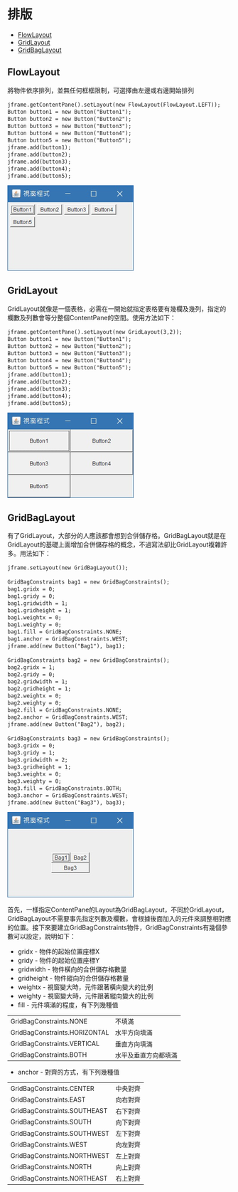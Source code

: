 # 排版
* [FlowLayout](#FlowLayout)
* [GridLayout](#GridLayout)
* [GridBagLayout](#GridBagLayout)

<h2 id="FlowLayout">FlowLayout</h2>
將物件依序排列，並無任何框框限制，可選擇由左邊或右邊開始排列


    jframe.getContentPane().setLayout(new FlowLayout(FlowLayout.LEFT));
    Button button1 = new Button("Button1");
    Button button2 = new Button("Button2");
    Button button3 = new Button("Button3");
    Button button4 = new Button("Button4");
    Button button5 = new Button("Button5"); 
    jframe.add(button1);
    jframe.add(button2);
    jframe.add(button3);
    jframe.add(button4);
    jframe.add(button5);

![Alt text](img/layout-1.jpg)

<h2 id="GridLayout">GridLayout</h2>
GridLayout就像是一個表格，必需在一開始就指定表格要有幾欄及幾列，指定的欄數及列數會等分整個ContentPane的空間。使用方法如下：


    jframe.getContentPane().setLayout(new GridLayout(3,2));
    Button button1 = new Button("Button1");
    Button button2 = new Button("Button2");
    Button button3 = new Button("Button3");
    Button button4 = new Button("Button4");
    Button button5 = new Button("Button5");
    jframe.add(button1);
    jframe.add(button2);
    jframe.add(button3);
    jframe.add(button4);
    jframe.add(button5);

![Alt text](img/layout-2.jpg)

<h2 id="GridBagLayout">GridBagLayout</h2>
有了GridLayout，大部分的人應該都會想到合併儲存格。GridBagLayout就是在GridLayout的基礎上面增加合併儲存格的概念，不過寫法卻比GridLayout複雜許多。用法如下：


    jframe.setLayout(new GridBagLayout());
     
    GridBagConstraints bag1 = new GridBagConstraints();
    bag1.gridx = 0;
    bag1.gridy = 0;
    bag1.gridwidth = 1;
    bag1.gridheight = 1;
    bag1.weightx = 0;
    bag1.weighty = 0;
    bag1.fill = GridBagConstraints.NONE;
    bag1.anchor = GridBagConstraints.WEST;
    jframe.add(new Button("Bag1"), bag1);
     
    GridBagConstraints bag2 = new GridBagConstraints();
    bag2.gridx = 1;
    bag2.gridy = 0;
    bag2.gridwidth = 1;
    bag2.gridheight = 1;
    bag2.weightx = 0;
    bag2.weighty = 0;
    bag2.fill = GridBagConstraints.NONE;
    bag2.anchor = GridBagConstraints.WEST;
    jframe.add(new Button("Bag2"), bag2);
     
    GridBagConstraints bag3 = new GridBagConstraints();
    bag3.gridx = 0;
    bag3.gridy = 1;
    bag3.gridwidth = 2;
    bag3.gridheight = 1;
    bag3.weightx = 0;
    bag3.weighty = 0;
    bag3.fill = GridBagConstraints.BOTH;
    bag3.anchor = GridBagConstraints.WEST;
    jframe.add(new Button("Bag3"), bag3);

![Alt text](img/layout-3.jpg)

首先，一樣指定ContentPane的Layout為GridBagLayout，不同於GridLayout，GridBagLayout不需要事先指定列數及欄數，會根據後面加入的元件來調整相對應的位置。接下來要建立GridBagConstraints物件，GridBagConstraints有幾個參數可以設定，說明如下：

* gridx - 物件的起始位置座標X
* gridy - 物件的起始位置座標Y
* gridwidth - 物件橫向的合併儲存格數量
* gridheight - 物件縱向的合併儲存格數量
* weightx - 視窗變大時，元件跟著橫向變大的比例
* weighty - 視窗變大時，元件跟著縱向變大的比例
* fill - 元件填滿的程度，有下列幾種值
<table>
<tr><td>GridBagConstraints.NONE</td><td>不填滿</td></tr>
<tr><td>GridBagConstraints.HORIZONTAL</td><td>水平方向填滿</td></tr>
<tr><td>GridBagConstraints.VERTICAL</td><td>垂直方向填滿</td></tr>
<tr><td>GridBagConstraints.BOTH</td><td>水平及垂直方向都填滿</td></tr>
</table>

* anchor - 對齊的方式，有下列幾種值
<table>
<tr><td>GridBagConstraints.CENTER</td><td>中央對齊</td></tr>
<tr><td>GridBagConstraints.EAST</td><td>向右對齊</td></tr>
<tr><td>GridBagConstraints.SOUTHEAST</td><td>右下對齊</td></tr>
<tr><td>GridBagConstraints.SOUTH</td><td>向下對齊</td></tr>
<tr><td>GridBagConstraints.SOUTHWEST</td><td>左下對齊</td></tr>
<tr><td>GridBagConstraints.WEST</td><td>向左對齊</td></tr>
<tr><td>GridBagConstraints.NORTHWEST</td><td>左上對齊</td></tr>
<tr><td>GridBagConstraints.NORTH</td><td>向上對齊</td></tr>
<tr><td>GridBagConstraints.NORTHEAST</td><td>右上對齊</td></tr>
</table>
